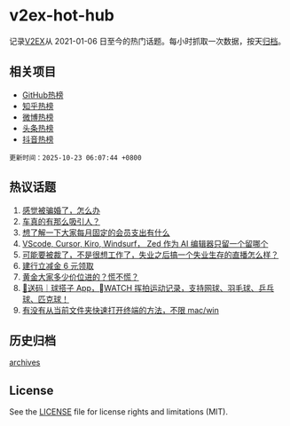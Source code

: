 # v2ex-hot-hub

 记录[V2EX](https://www.v2ex.com/)从 2021-01-06 日至今的热门话题。每小时抓取一次数据，按天[归档](archives)。
 
 ## 相关项目

- [GitHub热榜](https://github.com/snaildev/github-hot-hub)
- [知乎热榜](https://github.com/snaildev/zhihu-hot-hub)
- [微博热榜](https://github.com/snaildev/weibo-hot-hub)
- [头条热榜](https://github.com/snaildev/toutiao-hot-hub)
- [抖音热榜](https://github.com/snaildev/douyin-hot-hub)


 `更新时间：2025-10-23 06:07:44 +0800`

## 热议话题

1. [感觉被骗婚了，怎么办](https://www.v2ex.com/t/1167477)
1. [车真的有那么吸引人？](https://www.v2ex.com/t/1167462)
1. [想了解一下大家每月固定的会员支出有什么](https://www.v2ex.com/t/1167457)
1. [VScode, Cursor, Kiro, Windsurf， Zed 作为 AI 编辑器只留一个留哪个](https://www.v2ex.com/t/1167490)
1. [可能要被裁了，不是很想工作了，失业之后搞一个失业生存的直播怎么样？](https://www.v2ex.com/t/1167467)
1. [建行立减金 6 元领取](https://www.v2ex.com/t/1167464)
1. [黄金大家多少价位进的？慌不慌？](https://www.v2ex.com/t/1167471)
1. [🎁送码｜球搭子 App，WATCH 挥拍运动记录，支持网球、羽毛球、乒乓球、匹克球！](https://www.v2ex.com/t/1167472)
1. [有没有从当前文件夹快速打开终端的方法，不限 mac/win](https://www.v2ex.com/t/1167454)

## 历史归档

[archives](archives)

## License

See the [LICENSE](LICENSE) file for license rights and limitations (MIT).

